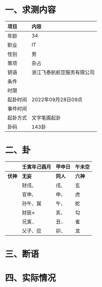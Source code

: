 # 一、求测内容
|项目|内容|
|:-|:-|
|年龄|34|
|职业|IT|
|性别|男|
|策项|杂占|
|钥语|浙江飞泰航航空服务有限公司|
|条件||
|时限||
|起卦时间|2022年09月28日09点|
|事件时间||
|起卦方式|文字笔画起卦|
|卦码|143卦|

# 二、卦
||壬寅年己酉月|甲申日|午未空|
|:-|:-|:-|:-|
|**伏神**|**无妄**|**同人**|**六神**|
||财戌、|戌、|玄|
||官申、|申、|虎|
||孙午、巽|午、|蛇|
||财辰×|亥、|勾|
||兄寅..|丑..|雀|
||父子、应|卯、|龙|


# 三、断语

# 四、实际情况